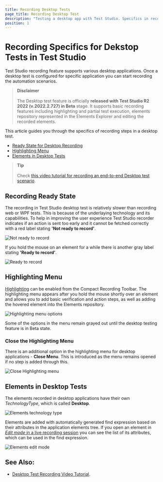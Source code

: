 ```yaml
---
title: Recording Desktop Tests
page_title: Recording Desktop Test
description: "Testing a desktop app with Test Studio. Specifics in recording desktop application scenarios in Test Studio. Record an automated scenario for desktop app in Test Studio. "
position: 1
---
```

# Recording Specifics for Dekstop Tests in Test Studio

Test Studio recording feature supports various desktop applications. Once a desktop test is configured for specific application you can start recording the automation scenarios.

> **Disclaimer**
> <br>
> <br>
> The Desktop test feature is officially __released with Test Studio R2 2022 (v.2022.2.727) in Beta__ stage. It supports basic recording features including highlighting and partial test execution, elements repository represented in the Elements Explorer and editing the recorded elements.

This article guides you through the specifics of recording steps in a desktop test.

- [Ready State for Desktop Recording](#recording-ready-state)
- [Highlighting Menu](#highlighting-menu)
- [Elements in Desktop Tests](#elements-in-desktop-tests)

> **Tip**
> <br>
> <br>
> Check <a href="https://www.telerik.com/videos/teststudio/desktop-testing-video-tutorial" target="_blank">this video tutorial for recording an end-to-end Desktop test scenario</a>.

## Recording Ready State

The recording in Test Studio desktop test is relatively slower than recording web or WPF tests. This is because of the underlaying technology and its capabilities. To help in improving the user experience Test Studio recorder indicates if an action is sent too early and it cannot be fetched correctly with a red label stating __'Not ready to record'__.

![Not ready to record](/img/automated-tests/desktop-testing/recording-specifics/fig1.png)

If you hold the mouse on an element for a while there is another gray label stating __'Ready to record'__.

![Ready to record](/img/automated-tests/desktop-testing/recording-specifics/fig2.png)

## Highlighting Menu

<a href="/features/recorder/compact-recording-toolbar#hover-over-highlighting" target="_blank">Highlighting</a> can be enabled from the Compact Recording Toolbar. The highlighting menu appears after you hold the mouse shortly over an element and allows you to add basic verification and action steps, as well as adding the hovered element into the Elements repository.

![Highlighting menu options](/img/automated-tests/desktop-testing/recording-specifics/fig3.png)

Some of the options in the menu remain grayed out until the desktop testing feature is in Beta state.

### Close the Highlighting Menu

There is an additional option in the highlighting menu for desktop applications - __Close Menu__. This is introduced as the menu remains opened if no step is added through this.

![Close Highlighting menu](/img/automated-tests/desktop-testing/recording-specifics/fig4.png)

## Elements in Desktop Tests

The elements recorded in desktop applications have their own _TechnologyType_, which is called __Desktop__.

![Elements technology type](/img/automated-tests/desktop-testing/recording-specifics/fig5.png)

Elements are added with automatically generated find expression based on their attributes in the application elements tree. If you open an element in <a href="/automated-tests/elements/find-element#options-in-element-pane-with-active-recording-session" target="_blank">_Edit mode_ in a live recording session</a> you can see the list of its attributes, which can be used in the find expression.

![Elements edit mode](/img/automated-tests/desktop-testing/recording-specifics/fig6.png)

## See Also:

* <a href="https://www.telerik.com/videos/teststudio/desktop-testing-video-tutorial" target="_blank">Desktop Test Recording Video Tutorial</a>.
